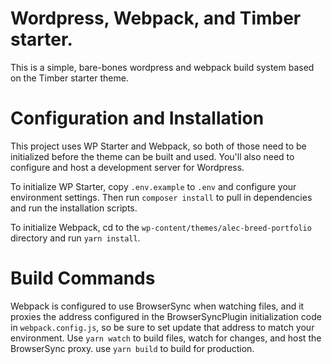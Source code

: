# Wordpress, Webpack, and Timber starter. 

This is a simple, bare-bones wordpress and webpack build system based on the Timber starter theme.

# Configuration and Installation

This project uses WP Starter and Webpack, so both of those need to be initialized before the theme can be built and used. You'll also need to configure and host a development server for Wordpress.

To initialize WP Starter, copy `.env.example` to `.env` and configure your environment settings. Then run `composer install` to pull in dependencies and run the installation scripts.

To initialize Webpack, cd to the `wp-content/themes/alec-breed-portfolio` directory and run `yarn install`. 

# Build Commands

Webpack is configured to use BrowserSync when watching files, and it proxies the address configured in the BrowserSyncPlugin initialization code in `webpack.config.js`, so be sure to set update that address to match your environment. 
Use `yarn watch` to build files, watch for changes, and host the BrowserSync proxy. 
use `yarn build` to build for production. 
